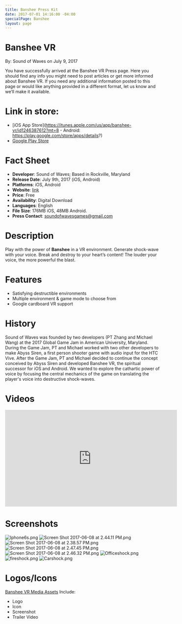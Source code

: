 ```yaml
---
title: Banshee Press Kit
date: 2017-07-01 14:16:00 -04:00
specialPage: Banshee
layout: page
---
```


# Banshee VR
By: Sound of Waves on July 9, 2017

You have successfully arrived at the Banshee VR Press page.  Here you should find any info you might need to post articles or get more informed about Banshee VR.  If you need any additional information posted to this page or would like anything provided in a different format, let us know and we’ll make it available.

# Link in store:
- [iOS App Store](https://itunes.apple.com/us/app/banshee-vr/id1246387612?mt=8 - Android: https://play.google.com/store/apps/details?)
- [Google Play Store](https://play.google.com/store/apps/details?id=com.papertinker.banshee&hl=en)

# Fact Sheet
* **Developer**: Sound of Waves; Based in Rockville, Maryland
* **Release Date**: July 9th, 2017 (iOS, Android)
* **Platforms**: iOS, Android
* **Website**: [link](http://papertinker.com/games/banshee)
* **Price**: Free
* **Availability**: Digital Download
* **Languages**: English
* **File Size**: 176MB iOS, 48MB Android.
* **Press Contact**: soundofwavesgames@gmail.com

# Description
Play with the power of **Banshee** in a VR environment. Generate shock-wave with your voice. Break and destroy to your heart’s content! The louder your voice, the more powerful the blast.

# Features
* Satisfying destructible environments
* Multiple environment & game mode to choose from
* Google cardboard VR support

# History
Sound of Waves was founded by two developers (PT Zhang and Michael Wang) at the 2017 Global Game Jam in American University, Maryland. During the Game Jam, PT and Michael worked with two other developers to make Abyss Siren, a first person shooter game with audio input for the HTC Vive. After the Game Jam, PT and Michael decided to continue the concept conceived by Abyss Siren and developed Banshee VR, the spiritual successor for iOS and Android. We wanted to explore the cathartic power of voice by focusing the central mechanics of the game on translating the player's voice into destructive shock-waves.

# Videos
<iframe width="560" height="315" src="https://www.youtube.com/embed/L8o-DaLep2M" frameborder="0" allowfullscreen></iframe>

# Screenshots
![Iphone6s.png](/uploads/Iphone6s.png)
![Screen Shot 2017-06-08 at 2.44.11 PM.png](/uploads/Screen%20Shot%202017-06-08%20at%202.44.11%20PM.png)
![Screen Shot 2017-06-08 at 2.38.57 PM.png](/uploads/Screen%20Shot%202017-06-08%20at%202.38.57%20PM.png)
![Screen Shot 2017-06-08 at 2.47.45 PM.png](/uploads/Screen%20Shot%202017-06-08%20at%202.47.45%20PM.png)
![Screen Shot 2017-06-08 at 2.46.32 PM.png](/uploads/Screen%20Shot%202017-06-08%20at%202.46.32%20PM.png)
![Officeshock.png](/uploads/Officeshock.png)
![fireshock.png](/uploads/fireshock.png)
![Carshock.png](/uploads/Carshock.png)

# Logos/Icons
[Banshee VR Media Assets](/uploads/Banshee_VR_Media_Assets.7z)
Include:
 - Logo
 - Icon
 - Screenshot
 - Trailer Video
